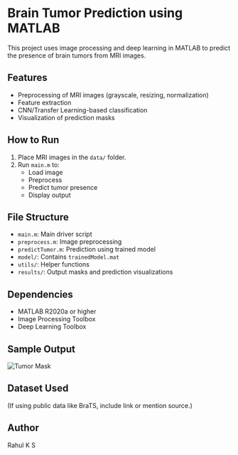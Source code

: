 # Brain Tumor Prediction using MATLAB

This project uses image processing and deep learning in MATLAB to predict the presence of brain tumors from MRI images.

## Features
- Preprocessing of MRI images (grayscale, resizing, normalization)
- Feature extraction
- CNN/Transfer Learning-based classification
- Visualization of prediction masks

## How to Run

1. Place MRI images in the `data/` folder.
2. Run `main.m` to:
   - Load image
   - Preprocess
   - Predict tumor presence
   - Display output

## File Structure

- `main.m`: Main driver script
- `preprocess.m`: Image preprocessing
- `predictTumor.m`: Prediction using trained model
- `model/`: Contains `trainedModel.mat`
- `utils/`: Helper functions
- `results/`: Output masks and prediction visualizations

## Dependencies

- MATLAB R2020a or higher
- Image Processing Toolbox
- Deep Learning Toolbox

## Sample Output

![Tumor Mask](results/output_mask1.png)

## Dataset Used

(If using public data like BraTS, include link or mention source.)

## Author

Rahul K S
